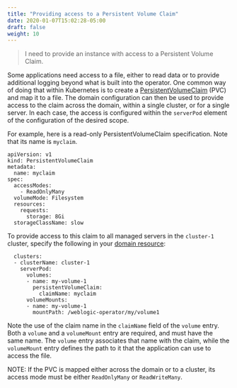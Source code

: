 ```yaml
---
title: "Providing access to a Persistent Volume Claim"
date: 2020-01-07T15:02:28-05:00
draft: false
weight: 10
---
```

> I need to provide an instance with access to a Persistent Volume Claim.

Some applications need access to a file, either to read data or to provide additional logging beyond what is 
built into the operator. One common way of doing that within Kubernetes is to create a 
[PersistentVolumeClaim](https://kubernetes.io/docs/concepts/storage/persistent-volumes/#persistentvolumeclaims) (PVC) and map
it to a file. The domain configuration can then be used to provide access to the claim across the domain, 
within a single cluster, or for a single server.
In each case, the access is configured within the ``serverPod`` element of the configuration of the
desired scope. 

For example, here is
a read-only PersistentVolumeClaim specification. Note that its name is `myclaim`.

```
apiVersion: v1
kind: PersistentVolumeClaim
metadata:
  name: myclaim
spec:
  accessModes:
    - ReadOnlyMany
  volumeMode: Filesystem
  resources:
    requests:
      storage: 8Gi
  storageClassName: slow
```

To provide access to this claim to all managed servers in the `cluster-1` cluster, specify the following 
in your [domain resource](https://github.com/oracle/weblogic-kubernetes-operator/blob/master/docs/domains/Domain.md):

```
  clusters:
  - clusterName: cluster-1
    serverPod:
      volumes:
      - name: my-volume-1
        persistentVolumeClaim:
          claimName: myclaim
      volumeMounts:
      - name: my-volume-1
        mountPath: /weblogic-operator/my/volume1

``` 
Note the use of the claim name in the `claimName` field of the `volume` entry. Both a `volume` and a 
`volumeMount` entry are required, and must have the same name. The `volume` entry associates that name with the claim,
while the `volumeMount` entry defines the path to it that the application can use to access the file.

NOTE: If the PVC is mapped either across the domain or to a cluster, 
its access mode must be either `ReadOnlyMany` or `ReadWriteMany`.
